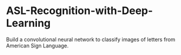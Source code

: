 # ASL-Recognition-with-Deep-Learning
Build a convolutional neural network to classify images of letters from American Sign Language.
